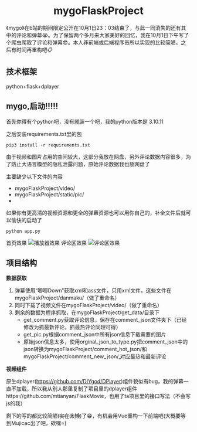 <h1 align="center">mygoFlaskProject</h1>

《mygo》在b站的期间限定公开在10月1日23：03结束了，与此一同消失的还有其中的评论和弹幕:sob:。为了保留两个多月来大家美好的回忆，我在10月1日下午写了个爬虫爬取了评论和弹幕:sunglasses:。本人非前端或后端程序员所以实现的比较简陋，之后有时间再重构吧:clipboard:

## 技术框架

python+flask+dplayer

## mygo,启动!!!!!

首先你得有个python吧，没有就装一个吧，我的python版本是 3.10.11

之后安装requirements.txt里的包

```shell
pip3 install -r requirements.txt
```

由于视频和图片占用的空间较大，这部分我放在网盘，另外评论数据内容很多，为了防止大语言模型的隐私泄露问题，原始评论数据我也放网盘了



主要缺少以下文件的内容

- mygoFlaskProject/video/
- mygoFlaskProject/static/pic/
- 

如果你有更高清的视频资源和更全的弹幕资源也可以用你自己的，补全文件后就可以愉快的启动了

```shell
python app.py
```
首页效果
![播放器效果](https://github.com/wangwc18/mygoFlaskProject/blob/master/show-player.png)
评论区效果
![评论区效果](https://github.com/wangwc18/mygoFlaskProject/blob/master/show-comment.png)

## 项目结构

**数据获取**

1. 弹幕使用“唧唧Down”获取xml和ass文件，只用xml文件，这些文件在mygoFlaskProject/danmaku/（做了重命名）
2. 同时下载了视频文件在mygoFlaskProject/video/（做了重命名）
3. 剩余的数据为程序抓取，在mygoFlaskProject/get_data/目录下
   - get_comment.py获取评论信息，保存在comment_json文件夹下（已经修改为抓最新评论，抓最热评论同理可得）
   - get_pic.py根据comment_json中所有json信息下载需要的图片
   - 原始json信息太多，使用orginal_json_to_type.py把comment_json中的json转换为mygoFlaskProject/comment_hot_json/和mygoFlaskProject/comment_new_json/,对应最热和最新评论

**视频组件**

原生dplayer(https://github.com/DIYgod/DPlayer)组件貌似有bug，我的弹幕一直不加载，所以我从别人那里复制了项目里的dplayer组件https://github.com/mtianyan/FlaskMovie，也用了ta项目里的接口写法（不会写js的我）



剩下的写的都比较简陋(~~实在太懒~~)了:grin:，有机会用Vue重构一下前端吧(大概要等到Mujicac出了吧，欸嘿:star:)
